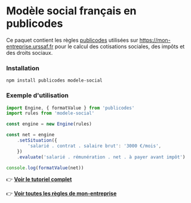 # Modèle social français en publicodes

Ce paquet contient les règles [publicodes](https://publi.codes) utilisées sur https://mon-entreprise.urssaf.fr
pour le calcul des cotisations sociales, des impôts et des droits sociaux.

### Installation

```
npm install publicodes modele-social
```

### Exemple d'utilisation

```js
import Engine, { formatValue } from 'publicodes'
import rules from 'modele-social'

const engine = new Engine(rules)

const net = engine
    .setSituation({
        'salarié . contrat . salaire brut': '3000 €/mois',
    })
    .evaluate('salarié . rémunération . net . à payer avant impôt')

console.log(formatValue(net))
```

👉 **[Voir le tutoriel complet](https://mon-entreprise.urssaf.fr/d%C3%A9veloppeur/biblioth%C3%A8que-de-calcul)**

👉 **[Voir toutes les règles de mon-entreprise](https://mon-entreprise.urssaf.fr/documentation)**
